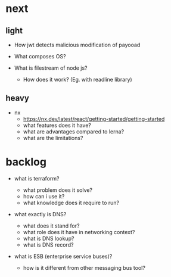# next
## light
- How jwt detects malicious modification of payooad

- What composes OS?

- What is filestream of node js?
  - How does it work? (Eg. with readline library)

## heavy
- nx
  - https://nx.dev/latest/react/getting-started/getting-started
  - what features does it have?
  - what are advantages compared to lerna?
  - what are the limitations?

# backlog
- what is terraform?
  - what problem does it solve?
  - how can i use it?
  - what knowledge does it require to run?

- what exactly is DNS?
  - what does it stand for?
  - what role does it have in networking context?
  - what is DNS lookup?
  - what is DNS record?

- what is ESB (enterprise service buses)?
  - how is it different from other messaging bus tool?
